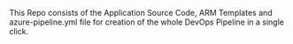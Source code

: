 This Repo consists of the Application Source Code, ARM Templates and azure-pipeline.yml file for creation of the whole DevOps Pipeline in a single click.